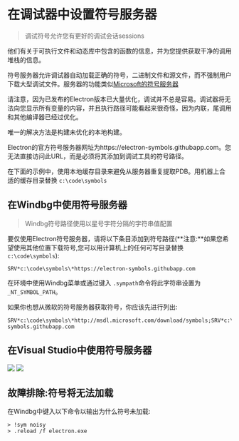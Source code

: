 # 在调试器中设置符号服务器
> 调试符号允许您有更好的调试会话sessions

他们有关于可执行文件和动态库中包含的函数的信息，并为您提供获取干净的调用堆栈的信息。

符号服务器允许调试器自动加载正确的符号，二进制文件和源文件，而不强制用户下载大型调试文件。服务器的功能类似[Microsoft的符号服务器](http://support.microsoft.com/kb/311503)            

请注意，因为已发布的Electron版本已大量优化，调试并不总是容易。调试器将无法向您显示所有变量的内容，并且执行路径可能看起来很奇怪，因为内联，尾调用和其他编译器已经过优化。

唯一的解决方法是构建未优化的本地构建。

Electron的官方符号服务器网址为https://electron-symbols.githubapp.com。您无法直接访问此URL，而是必须将其添加到调试工具的符号路径。

在下面的示例中，使用本地缓存目录来避免从服务器重复提取PDB。用机器上合适的缓存目录替换 `c:\code\symbols`

## 在Windbg中使用符号服务器

> Windbg符号路径使用以星号字符分隔的字符串值配置

要仅使用Electron符号服务器，请将以下条目添加到符号路径(**注意:**如果您希望使用其他位置下载符号,您可以用计算机上的任何可写目录替换 `c:\code\symbols`):

```
SRV*c:\code\symbols\*https://electron-symbols.githubapp.com
```

在环境中使用Windbg菜单或通过键入 `.sympath`命令将此字符串设置为 `_NT_SYMBOL_PATH`。

如果你也想从微软的符号服务器获取符号，你应该先进行列出:
```
SRV*c:\code\symbols\*http://msdl.microsoft.com/download/symbols;SRV*c:\code\symbols\*https://electron-symbols.githubapp.com
```

## 在Visual Studio中使用符号服务器

<img src='https://mdn.mozillademos.org/files/733/symbol-server-vc8express-menu.jpg'>
<img src='https://mdn.mozillademos.org/files/2497/2005_options.gif'>

## 故障排除:符号将无法加载

在Windbg中键入以下命令以输出为什么符号未加载:
```
> !sym noisy
> .reload /f electron.exe
```
